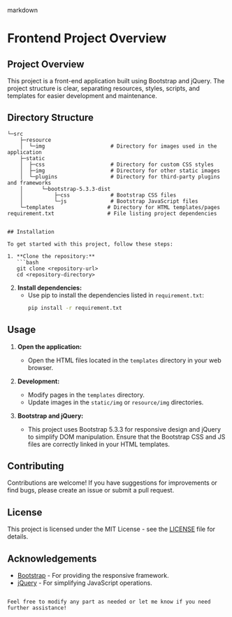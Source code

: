 markdown
# Frontend Project Overview

## Project Overview
This project is a front-end application built using Bootstrap and jQuery. The project structure is clear, separating resources, styles, scripts, and templates for easier development and maintenance.

## Directory Structure
```
└─src
    ├─resource
    │  └─img                     # Directory for images used in the application
    ├─static
    │  ├─css                     # Directory for custom CSS styles
    │  ├─img                     # Directory for other static images
    │  └─plugins                 # Directory for third-party plugins and frameworks
    │      └─bootstrap-5.3.3-dist
    │          ├─css             # Bootstrap CSS files
    │          └─js              # Bootstrap JavaScript files
    └─templates                 # Directory for HTML templates/pages
requirement.txt                 # File listing project dependencies
```
```

## Installation

To get started with this project, follow these steps:

1. **Clone the repository:**
   ```bash
   git clone <repository-url>
   cd <repository-directory>
   ```

2. **Install dependencies:**
   - Use pip to install the dependencies listed in `requirement.txt`:
     ```bash
     pip install -r requirement.txt
     ```

## Usage

1. **Open the application:**
   - Open the HTML files located in the `templates` directory in your web browser.

2. **Development:**
   - Modify pages in the `templates` directory.
   - Update images in the `static/img` or `resource/img` directories.

3. **Bootstrap and jQuery:**
   - This project uses Bootstrap 5.3.3 for responsive design and jQuery to simplify DOM manipulation. Ensure that the Bootstrap CSS and JS files are correctly linked in your HTML templates.

## Contributing

Contributions are welcome! If you have suggestions for improvements or find bugs, please create an issue or submit a pull request.

## License

This project is licensed under the MIT License - see the [LICENSE](LICENSE) file for details.

## Acknowledgements

- [Bootstrap](https://getbootstrap.com/) - For providing the responsive framework.
- [jQuery](https://jquery.com/) - For simplifying JavaScript operations.
```

Feel free to modify any part as needed or let me know if you need further assistance!
